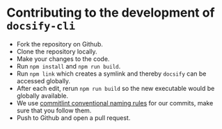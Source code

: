 # Contributing to the development of `docsify-cli`

- Fork the repository on Github.
- Clone the repository locally.
- Make your changes to the code.
- Run `npm install` and `npm run build`.
- Run `npm link` which creates a symlink and thereby `docsify` can be accessed globally.
- After each edit, rerun `npm run build` so the new executable would be globally available.
- We use [commitlint conventional naming rules](https://www.npmjs.com/package/@commitlint/config-conventional#rules) for our commits, make sure that you follow them.
- Push to Github and open a pull request.
